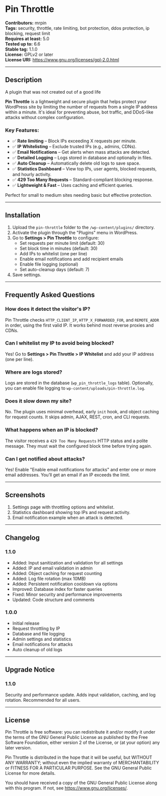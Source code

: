 # Pin Throttle

**Contributors:** mrpin  
**Tags:** security, throttle, rate limiting, bot protection, ddos protection, ip blocking, request limit  
**Requires at least:** 5.0  
**Tested up to:** 6.6  
**Stable tag:** 1.1.0  
**License:** GPLv2 or later  
**License URI:** https://www.gnu.org/licenses/gpl-2.0.html

---

## Description

A plugin that was not created out of a good life

**Pin Throttle** is a lightweight and secure plugin that helps protect your WordPress site by limiting the number of requests from a single IP address within a minute. It's ideal for preventing abuse, bot traffic, and DDoS-like attacks without complex configuration.

### Key Features:
- ✅ **Rate limiting** – Block IPs exceeding X requests per minute.
- ✅ **IP Whitelisting** – Exclude trusted IPs (e.g., admins, CDNs).
- ✅ **Email Notifications** – Get alerts when mass attacks are detected.
- ✅ **Detailed Logging** – Logs stored in database and optionally in files.
- ✅ **Auto Cleanup** – Automatically delete old logs to save space.
- ✅ **Statistics Dashboard** – View top IPs, user agents, blocked requests, and hourly activity.
- ✅ **429 Too Many Requests** – Standard-compliant blocking response.
- ✅ **Lightweight & Fast** – Uses caching and efficient queries.

Perfect for small to medium sites needing basic but effective protection.

---

## Installation

1. Upload the `pin-throttle` folder to the `/wp-content/plugins/` directory.
2. Activate the plugin through the "Plugins" menu in WordPress.
3. Go to **Settings > Pin Throttle** to configure:
   - Set requests per minute limit (default: 30)
   - Set block time in minutes (default: 30)
   - Add IPs to whitelist (one per line)
   - Enable email notifications and add recipient emails
   - Enable file logging (optional)
   - Set auto-cleanup days (default: 7)
4. Save settings.

---

## Frequently Asked Questions

### How does it detect the visitor's IP?

Pin Throttle checks `HTTP_CLIENT_IP`, `HTTP_X_FORWARDED_FOR`, and `REMOTE_ADDR` in order, using the first valid IP. It works behind most reverse proxies and CDNs.

### Can I whitelist my IP to avoid being blocked?

Yes! Go to **Settings > Pin Throttle > IP Whitelist** and add your IP address (one per line).

### Where are logs stored?

Logs are stored in the database (`wp_pin_throttle_logs` table). Optionally, you can enable file logging to `wp-content/uploads/pin-throttle.log`.

### Does it slow down my site?

No. The plugin uses minimal overhead, early `init` hook, and object caching for request counts. It skips admin, AJAX, REST, cron, and CLI requests.

### What happens when an IP is blocked?

The visitor receives a `429 Too Many Requests` HTTP status and a polite message. They must wait the configured block time before trying again.

### Can I get notified about attacks?

Yes! Enable "Enable email notifications for attacks" and enter one or more email addresses. You’ll get an email if an IP exceeds the limit.

---

## Screenshots

1. Settings page with throttling options and whitelist.
2. Statistics dashboard showing top IPs and request activity.
3. Email notification example when an attack is detected.

---

## Changelog

### 1.1.0
- Added: Input sanitization and validation for all settings
- Added: IP and email validation in admin
- Added: Object caching for request counting
- Added: Log file rotation (max 10MB)
- Added: Persistent notification cooldown via options
- Improved: Database index for faster queries
- Fixed: Minor security and performance improvements
- Updated: Code structure and comments

### 1.0.0
- Initial release
- Request throttling by IP
- Database and file logging
- Admin settings and statistics
- Email notifications for attacks
- Auto cleanup of old logs

---

## Upgrade Notice

### 1.1.0
Security and performance update. Adds input validation, caching, and log rotation. Recommended for all users.

---

## License

Pin Throttle is free software: you can redistribute it and/or modify it under the terms of the GNU General Public License as published by the Free Software Foundation, either version 2 of the License, or (at your option) any later version.

Pin Throttle is distributed in the hope that it will be useful, but WITHOUT ANY WARRANTY; without even the implied warranty of MERCHANTABILITY or FITNESS FOR A PARTICULAR PURPOSE. See the GNU General Public License for more details.

You should have received a copy of the GNU General Public License along with this program. If not, see <https://www.gnu.org/licenses/>.
